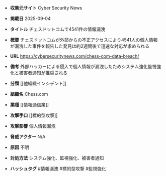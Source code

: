 - **収集元サイト**
Cyber Security News

- **掲載日**
2025-09-04

- **タイトル**
チェスドットコムで4541件の情報漏洩

- **概要**
チェスドットコムが外部からの不正アクセスにより4541人の個人情報が漏洩した事件を報告した発見は約2週間後で迅速な対応が求められる

- **URL**
https://cybersecuritynews.com/chess-com-data-breach/

- **備考**
外部ハッカーによる侵入で個人情報が漏洩したためシステム強化監視強化と被害者通知が推奨される

- **分類**
[[他組織インシデント]]

- **組織名**
Chess.com

- **業種**
[[情報通信業]]

- **攻撃手口**
[[標的型攻撃]]

- **攻撃影響**
個人情報漏洩

- **脅威アクター**
N/A

- **原因**
不明

- **対処方法**
システム強化、監視強化、被害者通知

- **ハッシュタグ**
#情報漏洩 #標的型攻撃 #監視強化

